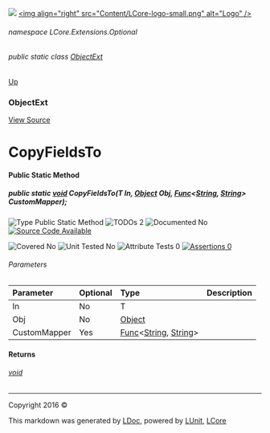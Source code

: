 ![](Content/LCore-banner-small.png "")
[&lt;img align=&quot;right&quot; src=&quot;Content/LCore-logo-small.png&quot; alt=&quot;Logo&quot; /&gt;](../README.md)

###### namespace LCore.Extensions.Optional

###### public static class [ObjectExt](docs/ObjectExt.md)
[Up](docs/ObjectExt.md)

### ObjectExt
[View Source](Extensions/Reference%20Types/ObjectExt.cs)

# CopyFieldsTo

#### Public Static Method

##### public static <a href="https://msdn.microsoft.com/en-us/library/system.void.aspx" alt="">void</a> CopyFieldsTo(T In, <a href="https://msdn.microsoft.com/en-us/library/system.object.aspx" alt="">Object</a> Obj, <a href="https://msdn.microsoft.com/en-us/library/bb549151.aspx" alt="" target="_blank">Func</a>&lt;<a href="https://msdn.microsoft.com/en-us/library/system.string.aspx" alt="">String</a>, <a href="https://msdn.microsoft.com/en-us/library/system.string.aspx" alt="">String</a>&gt; CustomMapper);

![Type Public Static Method](http://b.repl.ca/v1/Type-Public%20Static%20Method-blue.png "")  ![TODOs 2](http://b.repl.ca/v1/TODOs-2-yellow.png "")   ![Documented No](http://b.repl.ca/v1/Documented-No-red.png "") [![Source Code Available](http://b.repl.ca/v1/Source%20Code-Available-brightgreen.png "")](Extensions/Reference%20Types/ObjectExt.cs#L665)

![Covered No](http://b.repl.ca/v1/Covered-No-red.png "") ![Unit Tested No](http://b.repl.ca/v1/Unit%20Tested-No-lightgrey.png "") ![Attribute Tests 0](http://b.repl.ca/v1/Attribute%20Tests-0-lightgrey.png "") [![Assertions 0](http://b.repl.ca/v1/Assertions-0-lightgrey.png "")](Extensions/Reference%20Types/ObjectExt.cs)

###### Parameters

Parameter | Optional | Type | Description
:---  | :---  | :---  | :--- 
In | No | T | 
Obj | No | [Object](https://msdn.microsoft.com/en-us/library/system.object.aspx) | 
CustomMapper | Yes | <a href="https://msdn.microsoft.com/en-us/library/bb549151.aspx" alt="" target="_blank">Func</a>&lt;[String](https://msdn.microsoft.com/en-us/library/system.string.aspx), [String](https://msdn.microsoft.com/en-us/library/system.string.aspx)&gt; | 


#### Returns

###### [void](https://msdn.microsoft.com/en-us/library/system.void.aspx)



---

Copyright 2016 &copy; [](../README.md) [](../TableOfContents.md)

This markdown was generated by [LDoc](https://github.com/CodeSingularity/LDoc), powered by [LUnit](https://github.com/CodeSingularity/LUnit), [LCore](https://github.com/CodeSingularity/LCore)
